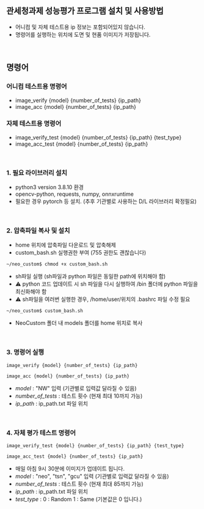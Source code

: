 ## 관세청과제 성능평가 프로그램 설치 및 사용방법
* 어니컴 및 자체 테스트용 ip 정보는 포함되어있지 않습니다.
* 명령어를 실행하는 위치에 도면 및 현품 이미지가 저장됩니다.
<br>

## 명령어
### 어니컴 테스트용 명령어 <br>
- image_verify {model} {number_of_tests} {ip_path}
- image_acc {model} {number_of_tests} {ip_path}

### 자체 테스트용 명령어 <br>
- image_verify_test {model} {number_of_tests} {ip_path} {test_type}
- image_acc_test {model} {number_of_tests} {ip_path} 
<br>

### 1. 필요 라이브러리 설치
- python3 version 3.8.10 환경
- opencv-python, requests, numpy, onnxruntime 
- 필요한 경우 pytorch 등 설치. (추후 기관별로 사용하는 D/L 라이브러리 확정필요)
<br>

### 2. 압축파일 복사 및 설치
- home 위치에 압축파일 다운로드 및 압축해제
- custom_bash.sh 실행권한 부여 (755 권한도 괜찮습니다)

`~/neo_custom$ chmod +x custom_bash.sh` 

- sh파일 실행 (sh파일과 python 파일은 동일한 path에 위치해야 함)
- :warning: python 코드 업데이트 시 sh 파일을 다시 실행하여 /bin 폴더에 python 파일을 최신화해야 함 
- :warning: sh파일을 여러번 실행한 경우, /home/user/위치의 .bashrc 파일 수정 필요

`~/neo_custom$ custom_bash.sh`

- NeoCustom 폴더 내 models 폴더를 home 위치로 복사
<br>

### 3. 명령어 실행
`image_verify {model} {number_of_tests} {ip_path}`
<br>

`image_acc {model} {number_of_tests} {ip_path}`
<br>

- *model* : "NW" 입력 (기관별로 입력값 달라질 수 있음)
- *number_of_tests* : 테스트 횟수 (현재 최대 10까지 가능)
- *ip_path* :  ip_path.txt 파일 위치
<br>

### 4. 자체 평가 테스트 명령어
`image_verify_test {model} {number_of_tests} {ip_path} {test_type}`
<br>

`image_acc_test {model} {number_of_tests} {ip_path}`
<br>

- 매일 아침 9시 30분에 이미지가 업데이트 됩니다.
- *model* : "neo", "tsn", "gcu" 입력 (기관별로 입력값 달라질 수 있음)
- *number_of_tests* : 테스트 횟수 (현재 최대 85까지 가능)
- *ip_path* :  ip_path.txt 파일 위치
- *test_type* : 0 : Random 1 : Same (기본값은 0 입니다.)
